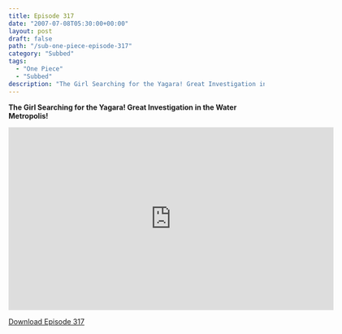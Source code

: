 ```yaml
---
title: Episode 317
date: "2007-07-08T05:30:00+00:00"
layout: post
draft: false
path: "/sub-one-piece-episode-317"
category: "Subbed"
tags:
  - "One Piece"
  - "Subbed"
description: "The Girl Searching for the Yagara! Great Investigation in the Water Metropolis!"
---
```


**The Girl Searching for the Yagara! Great Investigation in the Water Metropolis!**

<iframe width="640" height="360" src="https://www.rapidvideo.com/e/FXREIC385V" frameborder="0" marginwidth=0 marginheight=0 scrolling=no allowfullscreen></iframe>

<a href="http://ouo.io/qs/eCodkFEQ?s=https://rapidvid.to/d/https://www.rapidvideo.com/e/FXREIC385V">Download Episode 317</a>
